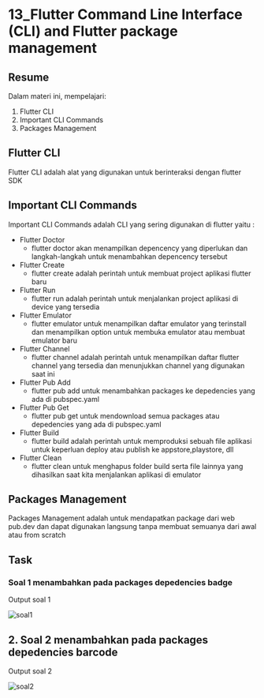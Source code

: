 # 13_Flutter Command Line Interface (CLI) and Flutter package management

## Resume
Dalam materi ini, mempelajari:
1. Flutter CLI
2. Important CLI Commands
3. Packages Management


## Flutter CLI
Flutter CLI adalah alat yang digunakan untuk berinteraksi dengan flutter SDK

## Important CLI Commands
Important CLI Commands adalah CLI yang sering digunakan di flutter yaitu :

* Flutter Doctor
    + flutter doctor akan menampilkan depencency yang diperlukan dan langkah-langkah untuk menambahkan depencency tersebut
* Flutter Create
    + flutter create adalah perintah untuk membuat project aplikasi flutter baru
* Flutter Run
    + flutter run adalah perintah untuk menjalankan project aplikasi di device yang tersedia
* Flutter Emulator
    + flutter emulator untuk menampilkan daftar emulator yang terinstall dan menampilkan option untuk membuka emulator atau membuat emulator baru
* Flutter Channel
    + flutter channel adalah perintah untuk menampilkan daftar flutter channel yang tersedia dan menunjukkan channel yang digunakan saat ini
* Flutter Pub Add
    + flutter pub add untuk menambahkan packages ke depedencies yang ada di pubspec.yaml
* Flutter Pub Get
    + flutter pub get untuk mendownload semua packages atau depedencies yang ada di pubspec.yaml
* Flutter Build
    + flutter build adalah perintah untuk memproduksi sebuah file aplikasi untuk keperluan deploy atau publish ke appstore,playstore, dll
* Flutter Clean
    + flutter clean untuk menghapus folder build serta file lainnya yang dihasilkan saat kita menjalankan aplikasi di emulator

## Packages Management
Packages Management adalah untuk mendapatkan package dari web pub.dev dan dapat digunakan langsung tanpa membuat semuanya dari awal atau from scratch

## Task
### Soal 1 menambahkan pada packages depedencies badge
Output soal 1

![soal1](https://user-images.githubusercontent.com/59384629/159148133-576090c8-9244-42bd-aed7-0fcfeaed99e8.png)


## 2. Soal 2 menambahkan pada packages depedencies barcode
Output soal 2 

![soal2](https://user-images.githubusercontent.com/59384629/159148143-c92cb68f-c35d-4961-9d26-5ca9a0e84f14.png)

